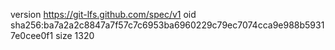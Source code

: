 version https://git-lfs.github.com/spec/v1
oid sha256:ba7a2a2c8847a7f57c7c6953ba6960229c79ec7074cca9e988b59317e0cee0f1
size 1320
